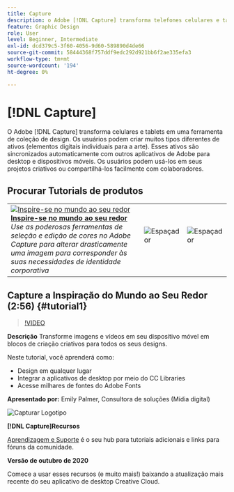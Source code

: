 ```yaml
---
title: Capture
description: o Adobe [!DNL Capture] transforma telefones celulares e tablets em uma ferramenta de coleção de design
feature: Graphic Design
role: User
level: Beginner, Intermediate
exl-id: dcd379c5-3f60-4056-9d60-589890d4de66
source-git-commit: 58444368f757ddf9edc292d921bb6f2ae335efa3
workflow-type: tm+mt
source-wordcount: '194'
ht-degree: 0%

---
```


# [!DNL Capture]

O Adobe [!DNL Capture] transforma celulares e tablets em uma ferramenta de coleção de design. Os usuários podem criar muitos tipos diferentes de ativos (elementos digitais individuais para a arte).   Esses ativos são sincronizados automaticamente com outros aplicativos de Adobe para desktop e dispositivos móveis. Os usuários podem usá-los em seus projetos criativos ou compartilhá-los facilmente com colaboradores.

## Procurar Tutorials de produtos

<table style="table-layout:fixed">
<tr>
 <td>
   <a href="capture.md#tutorial1">
      <img alt="Inspire-se no mundo ao seu redor" src="../assets/capture_palmer_thumbnail.jpg" />
   </a>
    <div>
   <a href="capture.md#tutorial1"><strong>Inspire-se no mundo ao seu redor</strong></a>
    </div>
    <em>Use as poderosas ferramentas de seleção e edição de cores no Adobe Capture para alterar drasticamente uma imagem para corresponder às suas necessidades de identidade corporativa</em>
    <br>
  </td>
  <td>
    <img alt="Espaçador" src="../assets/Whitespacer.png" />
    <div>
    <br>
  </td>
  <td>
    <img alt="Espaçador" src="../assets/Whitespacer.png" />
    <div>
    <br>
  </td>
</tr>
</table>

## Capture a Inspiração do Mundo ao Seu Redor (2:56) {#tutorial1}

>[!VIDEO](https://video.tv.adobe.com/v/326825?hidetitle=true)

**Descrição**
Transforme imagens e vídeos em seu dispositivo móvel em blocos de criação criativos para todos os seus designs.

Neste tutorial, você aprenderá como:
* Design em qualquer lugar
* Integrar a aplicativos de desktop por meio do CC Libraries
* Acesse milhares de fontes do Adobe Fonts

**Apresentado por:**
Emily Palmer, Consultora de soluções (Mídia digital)

![Capturar Logotipo](../assets/ca_appicon_96.png)

**[!DNL Capture]Recursos**

[Aprendizagem e Suporte](https://helpx.adobe.com/mobile-apps/help/capture-faq.html) é o seu hub para tutoriais adicionais e links para fóruns da comunidade.

**Versão de outubro de 2020**

Comece a usar esses recursos (e muito mais!) baixando a atualização mais recente do seu aplicativo de desktop Creative Cloud.

